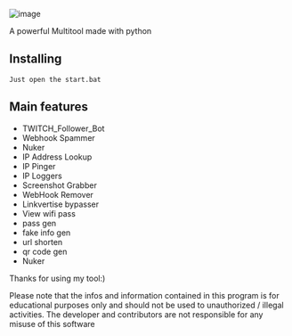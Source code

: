 <p align="center">
 
![image](https://github.com/lali000/danger-multitool/assets/144680334/26832fb8-25b2-445c-b499-50544a12453b)






A powerful Multitool made with python<br/>


## Installing
 

```
Just open the start.bat
```

## Main features

* TWITCH_Follower_Bot
* Webhook Spammer
* Nuker
* IP Address Lookup
* IP Pinger
* IP Loggers
* Screenshot Grabber
* WebHook Remover
* Linkvertise bypasser
* View wifi pass
* pass gen
* fake info gen
* url shorten
* qr code gen
* Nuker
 
Thanks for using my tool:)




Please note that the infos and information contained in this program is for educational purposes only and should not be used to unauthorized / illegal activities. The developer and contributors are not responsible for any misuse of this software
